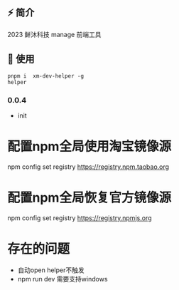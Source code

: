 ## ⚡️ 简介

2023 鲜沐科技 manage 前端工具

## 🚀 使用

```
pnpm i  xm-dev-helper -g
helper 

```
### 0.0.4
- init


# 配置npm全局使用淘宝镜像源
npm config set registry https://registry.npm.taobao.org
# 配置npm全局恢复官方镜像源
npm config set registry https://registry.npmjs.org

# 存在的问题
- 自动open helper不触发
- npm run dev 需要支持windows